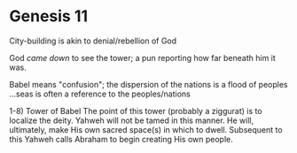 # Genesis 11


City-building is akin to denial/rebellion of God

God _came down_ to see the tower; a pun reporting how far beneath him it was.

Babel means "confusion";
the dispersion of the nations is a flood of peoples
...seas is often a reference to the peoples/nations


1-8) Tower of Babel
The point of this tower (probably a ziggurat) is to localize the deity.
Yahweh will not be tamed in this manner.
He will, ultimately, make His own sacred space(s) in which to dwell.
Subsequent to this Yahweh calls Abraham to begin creating His own people.
